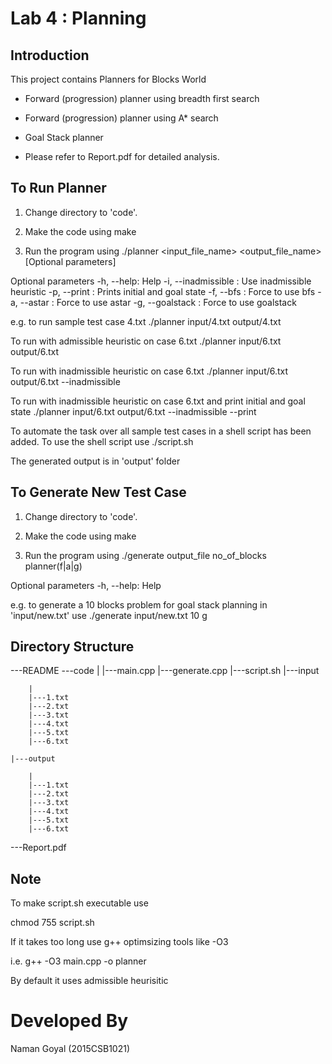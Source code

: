 Lab 4 : Planning
================

Introduction
------------
This project contains Planners for Blocks World

* Forward (progression) planner using breadth first search
* Forward (progression) planner using A* search
* Goal Stack planner

* Please refer to Report.pdf for detailed analysis.

To Run Planner
--------------

1. Change directory to 'code'.

2. Make the code using
make

3. Run the program using
./planner <input_file_name> <output_file_name> [Optional parameters]

Optional parameters
-h, --help: Help
-i, --inadmissible :  Use inadmissible heuristic
-p, --print : Prints initial and goal state
-f, --bfs : Force to use bfs
-a, --astar : Force to use astar
-g, --goalstack : Force to use goalstack

e.g. to run sample test case 4.txt
./planner input/4.txt output/4.txt

To run with admissible heuristic on case 6.txt
./planner input/6.txt output/6.txt

To run with inadmissible heuristic on case 6.txt
./planner input/6.txt output/6.txt --inadmissible

To run with inadmissible heuristic on case 6.txt and print initial and goal state
./planner input/6.txt output/6.txt --inadmissible --print

To automate the task over all sample test cases  in  a shell script has been added. To use the shell script use
./script.sh

The generated output is in 'output' folder

To Generate New Test Case
-------------------------

1. Change directory to 'code'.

2. Make the code using
make

3. Run the program using
./generate output_file no_of_blocks planner(f|a|g)

Optional parameters
-h, --help: Help

e.g. to generate a 10 blocks problem for goal stack planning in 'input/new.txt' use
./generate input/new.txt 10 g


Directory Structure
-------------------

---README
---code
	|
	|---main.cpp
	|---generate.cpp
	|---script.sh
	|---input
	
		|
		|---1.txt
		|---2.txt
		|---3.txt
		|---4.txt
		|---5.txt
		|---6.txt
		
	|---output
	
		|
		|---1.txt
		|---2.txt
		|---3.txt
		|---4.txt
		|---5.txt
		|---6.txt

---Report.pdf


Note
----
To make script.sh executable use

chmod 755 script.sh


If it takes too long use g++ optimsizing tools like -O3

i.e.
g++ -O3 main.cpp -o planner

By default it uses admissible heurisitic

Developed By
============
Naman Goyal (2015CSB1021)
